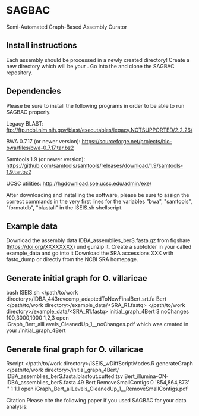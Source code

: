 # SAGBAC
Semi-Automated Graph-Based Assembly Curator

## Install instructions
Each assembly should be processed in a newly created directory!
Create a new directory which will be your <work directory>.
Go into the <work directory> and clone the SAGBAC repository.

## Dependencies
Please be sure to install the following programs in order to be able to run SAGBAC properly.

Legacy BLAST: ftp://ftp.ncbi.nlm.nih.gov/blast/executables/legacy.NOTSUPPORTED/2.2.26/

BWA 0.7.17 (or newer version): https://sourceforge.net/projects/bio-bwa/files/bwa-0.7.17.tar.bz2

Samtools 1.9 (or newer version): https://github.com/samtools/samtools/releases/download/1.9/samtools-1.9.tar.bz2

UCSC utilities: http://hgdownload.soe.ucsc.edu/admin/exe/

After downloading and installing the software, please be sure to assign the correct commands in the very first lines for the variables "bwa", "samtools", "formatdb", "blastall" in the ISEIS.sh shellscript.

## Example data
Download the assembly data IDBA_assemblies_berS.fasta.gz from figshare (https://doi.org/XXXXXXXX) und gunzip it.
Create a subfolder in your <source and data directory> called example_data and go into it
Download the SRA accessions XXX with fastq_dump or directly from the NCBI SRA homepage.

## Generate initial graph for O. villaricae
bash ISEIS.sh </path/to/work directory>/IDBA_443revcomp_adaptedToNewFinalBert.srt.fa Bert </path/to/work directory>/example_data/<SRA_R1.fastq> </path/to/work directory>/example_data/<SRA_R1.fastq> initial_graph_4Bert 3 noChanges 100,3000,1000 1,2,3
open iGraph_Bert_allLevels_CleanedUp_1_<actual DATE>_noChanges.pdf which was created in your <work directory>/initial_graph_4Bert
  
## Generate final graph for O. villaricae
Rscript </path/to/work directory>/ISEIS_wDiffScriptModes.R generateGraph </path/to/work directory>/initial_graph_4Bert/ IDBA_assemblies_berS.fasta.blastout.cutted.tsv Bert_illumina-ON-IDBA_assemblies_berS.fasta 49 Bert RemoveSmallContigs 0 '854,864,873' '' 1 1.1
open iGraph_Bert_allLevels_CleanedUp_1_<actual DATE>_RemoveSmallContigs.pdf

Citation
Please cite the following paper if you used SAGBAC for your data analysis:
  
